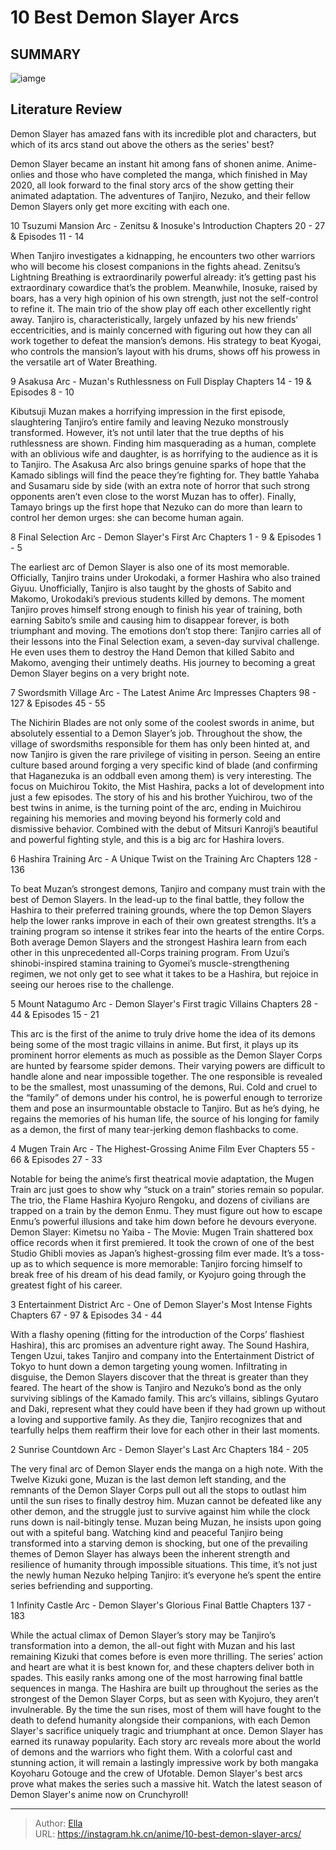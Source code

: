 # 10 Best Demon Slayer Arcs


## SUMMARY 

![iamge](https://static1.srcdn.com/wordpress/wp-content/uploads/2023/10/collage-maker-19-oct-2023-11-27-pm-5402.jpg)

## Literature Review

Demon Slayer has amazed fans with its incredible plot and characters, but which of its arcs stand out above the others as the series&#39; best?





Demon Slayer became an instant hit among fans of shonen anime. Anime-onlies and those who have completed the manga, which finished in May 2020, all look forward to the final story arcs of the show getting their animated adaptation. The adventures of Tanjiro, Nezuko, and their fellow Demon Slayers only get more exciting with each one.









 








 10  Tsuzumi Mansion Arc - Zenitsu &amp; Inosuke&#39;s Introduction 
Chapters 20 - 27 &amp; Episodes 11 - 14
        

When Tanjiro investigates a kidnapping, he encounters two other warriors who will become his closest companions in the fights ahead. Zenitsu’s Lightning Breathing is extraordinarily powerful already: it’s getting past his extraordinary cowardice that’s the problem. Meanwhile, Inosuke, raised by boars, has a very high opinion of his own strength, just not the self-control to refine it.
The main trio of the show play off each other excellently right away. Tanjiro is, characteristically, largely unfazed by his new friends’ eccentricities, and is mainly concerned with figuring out how they can all work together to defeat the mansion’s demons. His strategy to beat Kyogai, who controls the mansion’s layout with his drums, shows off his prowess in the versatile art of Water Breathing.





 9  Asakusa Arc - Muzan&#39;s Ruthlessness on Full Display 
Chapters 14 - 19 &amp; Episodes 8 - 10
        

Kibutsuji Muzan makes a horrifying impression in the first episode, slaughtering Tanjiro’s entire family and leaving Nezuko monstrously transformed. However, it’s not until later that the true depths of his ruthlessness are shown. Finding him masquerading as a human, complete with an oblivious wife and daughter, is as horrifying to the audience as it is to Tanjiro.
The Asakusa Arc also brings genuine sparks of hope that the Kamado siblings will find the peace they’re fighting for. They battle Yahaba and Susamaru side by side (with an extra note of horror that such strong opponents aren’t even close to the worst Muzan has to offer). Finally, Tamayo brings up the first hope that Nezuko can do more than learn to control her demon urges: she can become human again.





 8  Final Selection Arc - Demon Slayer&#39;s First Arc 
Chapters 1 - 9 &amp; Episodes 1 - 5
        

The earliest arc of Demon Slayer is also one of its most memorable. Officially, Tanjiro trains under Urokodaki, a former Hashira who also trained Giyuu. Unofficially, Tanjiro is also taught by the ghosts of Sabito and Makomo, Urokodaki’s previous students killed by demons. The moment Tanjiro proves himself strong enough to finish his year of training, both earning Sabito’s smile and causing him to disappear forever, is both triumphant and moving.
The emotions don’t stop there: Tanjiro carries all of their lessons into the Final Selection exam, a seven-day survival challenge. He even uses them to destroy the Hand Demon that killed Sabito and Makomo, avenging their untimely deaths. His journey to becoming a great Demon Slayer begins on a very bright note.





 7  Swordsmith Village Arc - The Latest Anime Arc Impresses 
Chapters 98 - 127 &amp; Episodes 45 - 55
        

The Nichirin Blades are not only some of the coolest swords in anime, but absolutely essential to a Demon Slayer’s job. Throughout the show, the village of swordsmiths responsible for them has only been hinted at, and now Tanjiro is given the rare privilege of visiting in person. Seeing an entire culture based around forging a very specific kind of blade (and confirming that Haganezuka is an oddball even among them) is very interesting.
The focus on Muichirou Tokito, the Mist Hashira, packs a lot of development into just a few episodes. The story of his and his brother Yuichirou, two of the best twins in anime, is the turning point of the arc, ending in Muichirou regaining his memories and moving beyond his formerly cold and dismissive behavior. Combined with the debut of Mitsuri Kanroji’s beautiful and powerful fighting style, and this is a big arc for Hashira lovers.





 6  Hashira Training Arc - A Unique Twist on the Training Arc 
Chapters 128 - 136
        

To beat Muzan’s strongest demons, Tanjiro and company must train with the best of Demon Slayers. In the lead-up to the final battle, they follow the Hashira to their preferred training grounds, where the top Demon Slayers help the lower ranks improve in each of their own greatest strengths. It’s a training program so intense it strikes fear into the hearts of the entire Corps.
Both average Demon Slayers and the strongest Hashira learn from each other in this unprecedented all-Corps training program. From Uzui’s shinobi-inspired stamina training to Gyomei’s muscle-strengthening regimen, we not only get to see what it takes to be a Hashira, but rejoice in seeing our heroes rise to the challenge.





 5  Mount Natagumo Arc - Demon Slayer&#39;s First tragic Villains 
Chapters 28 - 44 &amp; Episodes 15 - 21
        

This arc is the first of the anime to truly drive home the idea of its demons being some of the most tragic villains in anime. But first, it plays up its prominent horror elements as much as possible as the Demon Slayer Corps are hunted by fearsome spider demons. Their varying powers are difficult to handle alone and near impossible together.
The one responsible is revealed to be the smallest, most unassuming of the demons, Rui. Cold and cruel to the “family” of demons under his control, he is powerful enough to terrorize them and pose an insurmountable obstacle to Tanjiro. But as he’s dying, he regains the memories of his human life, the source of his longing for family as a demon, the first of many tear-jerking demon flashbacks to come.





 4  Mugen Train Arc - The Highest-Grossing Anime Film Ever 
Chapters 55 - 66 &amp; Episodes 27 - 33
        

Notable for being the anime’s first theatrical movie adaptation, the Mugen Train arc just goes to show why “stuck on a train” stories remain so popular. The trio, the Flame Hashira Kyojuro Rengoku, and dozens of civilians are trapped on a train by the demon Enmu. They must figure out how to escape Enmu’s powerful illusions and take him down before he devours everyone.
Demon Slayer: Kimetsu no Yaiba - The Movie: Mugen Train shattered box office records when it first premiered. It took the crown of one of the best Studio Ghibli movies as Japan’s highest-grossing film ever made. It’s a toss-up as to which sequence is more memorable: Tanjiro forcing himself to break free of his dream of his dead family, or Kyojuro going through the greatest fight of his career.





 3  Entertainment District Arc - One of Demon Slayer&#39;s Most Intense Fights 
Chapters 67 - 97 &amp; Episodes 34 - 44
        

With a flashy opening (fitting for the introduction of the Corps’ flashiest Hashira), this arc promises an adventure right away. The Sound Hashira, Tengen Uzui, takes Tanjiro and company into the Entertainment District of Tokyo to hunt down a demon targeting young women. Infiltrating in disguise, the Demon Slayers discover that the threat is greater than they feared.
The heart of the show is Tanjiro and Nezuko’s bond as the only surviving siblings of the Kamado family. This arc’s villains, siblings Gyutaro and Daki, represent what they could have been if they had grown up without a loving and supportive family. As they die, Tanjiro recognizes that and tearfully helps them reaffirm their love for each other in their last moments.





 2  Sunrise Countdown Arc - Demon Slayer&#39;s Last Arc 
Chapters 184 - 205
        

The very final arc of Demon Slayer ends the manga on a high note. With the Twelve Kizuki gone, Muzan is the last demon left standing, and the remnants of the Demon Slayer Corps pull out all the stops to outlast him until the sun rises to finally destroy him. Muzan cannot be defeated like any other demon, and the struggle just to survive against him while the clock runs down is nail-bitingly tense.
Muzan being Muzan, he insists upon going out with a spiteful bang. Watching kind and peaceful Tanjiro being transformed into a starving demon is shocking, but one of the prevailing themes of Demon Slayer has always been the inherent strength and resilience of humanity through impossible situations. This time, it’s not just the newly human Nezuko helping Tanjiro: it’s everyone he’s spent the entire series befriending and supporting.





 1  Infinity Castle Arc - Demon Slayer&#39;s Glorious Final Battle 
Chapters 137 - 183
        

While the actual climax of Demon Slayer’s story may be Tanjiro’s transformation into a demon, the all-out fight with Muzan and his last remaining Kizuki that comes before is even more thrilling. The series’ action and heart are what it is best known for, and these chapters deliver both in spades. This easily ranks among one of the most harrowing final battle sequences in manga. The Hashira are built up throughout the series as the strongest of the Demon Slayer Corps, but as seen with Kyojuro, they aren’t invulnerable. By the time the sun rises, most of them will have fought to the death to defend humanity alongside their companions, with each Demon Slayer&#39;s sacrifice uniquely tragic and triumphant at once.
Demon Slayer has earned its runaway popularity. Each story arc reveals more about the world of demons and the warriors who fight them. With a colorful cast and stunning action, it will remain a lastingly impressive work by both mangaka Koyoharu Gotouge and the crew of Ufotable. Demon Slayer&#39;s best arcs prove what makes the series such a massive hit.
Watch the latest season of Demon Slayer&#39;s anime now on Crunchyroll!

---

> Author: [Ella](https://instagram.hk.cn/)  
> URL: https://instagram.hk.cn/anime/10-best-demon-slayer-arcs/  

